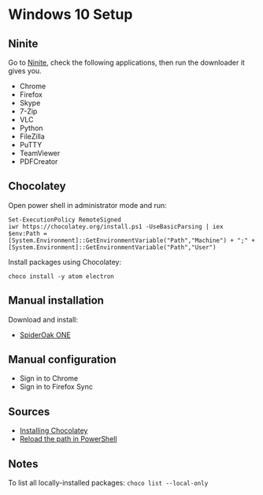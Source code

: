 # Windows 10 Setup

## Ninite

Go to [Ninite](https://ninite.com), check the following applications, then run the downloader it gives you.

- Chrome
- Firefox
- Skype
- 7-Zip
- VLC
- Python
- FileZilla
- PuTTY
- TeamViewer
- PDFCreator

## Chocolatey

Open power shell in administrator mode and run:

```
Set-ExecutionPolicy RemoteSigned
iwr https://chocolatey.org/install.ps1 -UseBasicParsing | iex
$env:Path = [System.Environment]::GetEnvironmentVariable("Path","Machine") + ";" + [System.Environment]::GetEnvironmentVariable("Path","User")
```

Install packages using Chocolatey:

```
choco install -y atom electron
```

## Manual installation

Download and install:

- [SpiderOak ONE](https://spideroak.com/opendownload)

## Manual configuration

- Sign in to Chrome
- Sign in to Firefox Sync

## Sources

- [Installing Chocolatey](https://chocolatey.org/install)
- [Reload the path in PowerShell](http://stackoverflow.com/questions/17794507/reload-the-path-in-powershell)

## Notes

To list all locally-installed packages: `choco list --local-only`
